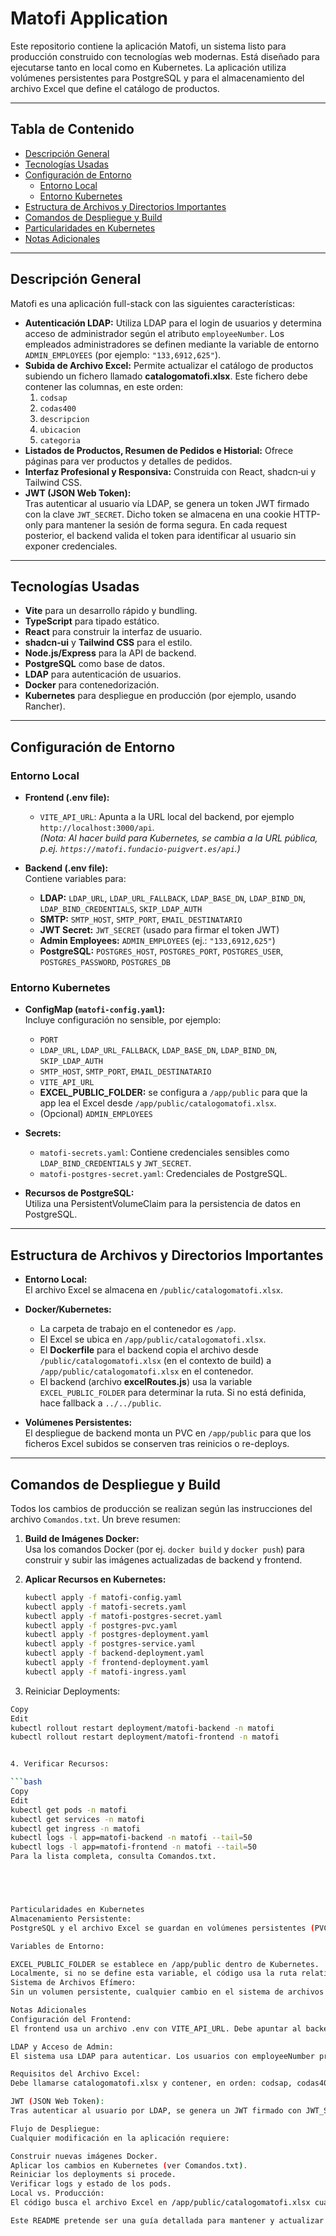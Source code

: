 # Matofi Application

Este repositorio contiene la aplicación Matofi, un sistema listo para producción construido con tecnologías web modernas. Está diseñado para ejecutarse tanto en local como en Kubernetes. La aplicación utiliza volúmenes persistentes para PostgreSQL y para el almacenamiento del archivo Excel que define el catálogo de productos.

---

## Tabla de Contenido

- [Descripción General](#descripción-general)
- [Tecnologías Usadas](#tecnologías-usadas)
- [Configuración de Entorno](#configuración-de-entorno)
  - [Entorno Local](#entorno-local)
  - [Entorno Kubernetes](#entorno-kubernetes)
- [Estructura de Archivos y Directorios Importantes](#estructura-de-archivos-y-directorios-importantes)
- [Comandos de Despliegue y Build](#comandos-de-despliegue-y-build)
- [Particularidades en Kubernetes](#particularidades-en-kubernetes)
- [Notas Adicionales](#notas-adicionales)

---

## Descripción General

Matofi es una aplicación full-stack con las siguientes características:

- **Autenticación LDAP:** Utiliza LDAP para el login de usuarios y determina acceso de administrador según el atributo `employeeNumber`. Los empleados administradores se definen mediante la variable de entorno `ADMIN_EMPLOYEES` (por ejemplo: `"133,6912,625"`).
- **Subida de Archivo Excel:** Permite actualizar el catálogo de productos subiendo un fichero llamado **catalogomatofi.xlsx**. Este fichero debe contener las columnas, en este orden:
  1. `codsap`
  2. `codas400`
  3. `descripcion`
  4. `ubicacion`
  5. `categoria`
- **Listados de Productos, Resumen de Pedidos e Historial:** Ofrece páginas para ver productos y detalles de pedidos.
- **Interfaz Profesional y Responsiva:** Construida con React, shadcn‑ui y Tailwind CSS.
- **JWT (JSON Web Token):**  
  Tras autenticar al usuario vía LDAP, se genera un token JWT firmado con la clave `JWT_SECRET`. Dicho token se almacena en una cookie HTTP-only para mantener la sesión de forma segura. En cada request posterior, el backend valida el token para identificar al usuario sin exponer credenciales.

---

## Tecnologías Usadas

- **Vite** para un desarrollo rápido y bundling.
- **TypeScript** para tipado estático.
- **React** para construir la interfaz de usuario.
- **shadcn‑ui** y **Tailwind CSS** para el estilo.
- **Node.js/Express** para la API de backend.
- **PostgreSQL** como base de datos.
- **LDAP** para autenticación de usuarios.
- **Docker** para contenedorización.
- **Kubernetes** para despliegue en producción (por ejemplo, usando Rancher).

---

## Configuración de Entorno

### Entorno Local

- **Frontend (.env file):**
  - `VITE_API_URL`: Apunta a la URL local del backend, por ejemplo `http://localhost:3000/api`.  
    *(Nota: Al hacer build para Kubernetes, se cambia a la URL pública, p.ej. `https://matofi.fundacio-puigvert.es/api`.)*

- **Backend (.env file):**  
  Contiene variables para:
  - **LDAP:** `LDAP_URL`, `LDAP_URL_FALLBACK`, `LDAP_BASE_DN`, `LDAP_BIND_DN`, `LDAP_BIND_CREDENTIALS`, `SKIP_LDAP_AUTH`
  - **SMTP:** `SMTP_HOST`, `SMTP_PORT`, `EMAIL_DESTINATARIO`
  - **JWT Secret:** `JWT_SECRET` (usado para firmar el token JWT)
  - **Admin Employees:** `ADMIN_EMPLOYEES` (ej.: `"133,6912,625"`)
  - **PostgreSQL:** `POSTGRES_HOST`, `POSTGRES_PORT`, `POSTGRES_USER`, `POSTGRES_PASSWORD`, `POSTGRES_DB`

### Entorno Kubernetes

- **ConfigMap (`matofi-config.yaml`):**  
  Incluye configuración no sensible, por ejemplo:
  - `PORT`
  - `LDAP_URL`, `LDAP_URL_FALLBACK`, `LDAP_BASE_DN`, `LDAP_BIND_DN`, `SKIP_LDAP_AUTH`
  - `SMTP_HOST`, `SMTP_PORT`, `EMAIL_DESTINATARIO`
  - `VITE_API_URL`
  - **EXCEL_PUBLIC_FOLDER:** se configura a `/app/public` para que la app lea el Excel desde `/app/public/catalogomatofi.xlsx`.
  - (Opcional) `ADMIN_EMPLOYEES`

- **Secrets:**
  - `matofi-secrets.yaml`: Contiene credenciales sensibles como `LDAP_BIND_CREDENTIALS` y `JWT_SECRET`.
  - `matofi-postgres-secret.yaml`: Credenciales de PostgreSQL.

- **Recursos de PostgreSQL:**  
  Utiliza una PersistentVolumeClaim para la persistencia de datos en PostgreSQL.

---

## Estructura de Archivos y Directorios Importantes

- **Entorno Local:**  
  El archivo Excel se almacena en `/public/catalogomatofi.xlsx`.

- **Docker/Kubernetes:**  
  - La carpeta de trabajo en el contenedor es `/app`.  
  - El Excel se ubica en `/app/public/catalogomatofi.xlsx`.  
  - El **Dockerfile** para el backend copia el archivo desde `/public/catalogomatofi.xlsx` (en el contexto de build) a `/app/public/catalogomatofi.xlsx` en el contenedor.  
  - El backend (archivo **excelRoutes.js**) usa la variable `EXCEL_PUBLIC_FOLDER` para determinar la ruta. Si no está definida, hace fallback a `../../public`.

- **Volúmenes Persistentes:**  
  El despliegue de backend monta un PVC en `/app/public` para que los ficheros Excel subidos se conserven tras reinicios o re-deploys.

---

## Comandos de Despliegue y Build

Todos los cambios de producción se realizan según las instrucciones del archivo `Comandos.txt`. Un breve resumen:

1. **Build de Imágenes Docker:**  
   Usa los comandos Docker (por ej. `docker build` y `docker push`) para construir y subir las imágenes actualizadas de backend y frontend.

2. **Aplicar Recursos en Kubernetes:**  
   ```bash
   kubectl apply -f matofi-config.yaml
   kubectl apply -f matofi-secrets.yaml
   kubectl apply -f matofi-postgres-secret.yaml
   kubectl apply -f postgres-pvc.yaml
   kubectl apply -f postgres-deployment.yaml
   kubectl apply -f postgres-service.yaml
   kubectl apply -f backend-deployment.yaml
   kubectl apply -f frontend-deployment.yaml
   kubectl apply -f matofi-ingress.yaml

3. Reiniciar Deployments:

```bash
Copy
Edit
kubectl rollout restart deployment/matofi-backend -n matofi
kubectl rollout restart deployment/matofi-frontend -n matofi


4. Verificar Recursos:

```bash
Copy
Edit
kubectl get pods -n matofi
kubectl get services -n matofi
kubectl get ingress -n matofi
kubectl logs -l app=matofi-backend -n matofi --tail=50
kubectl logs -l app=matofi-frontend -n matofi --tail=50
Para la lista completa, consulta Comandos.txt.





Particularidades en Kubernetes
Almacenamiento Persistente:
PostgreSQL y el archivo Excel se guardan en volúmenes persistentes (PVC). El backend monta un PVC en /app/public, evitando la pérdida de datos al reiniciar pods.

Variables de Entorno:

EXCEL_PUBLIC_FOLDER se establece en /app/public dentro de Kubernetes.
Localmente, si no se define esta variable, el código usa la ruta relativa /public.
Sistema de Archivos Efímero:
Sin un volumen persistente, cualquier cambio en el sistema de archivos del contenedor (como subir un Excel nuevo) se perdería al re-deployar. Con un PVC, el archivo se mantiene hasta que se actualice de nuevo.

Notas Adicionales
Configuración del Frontend:
El frontend usa un archivo .env con VITE_API_URL. Debe apuntar al backend local en desarrollo (http://localhost:3000/api) y a la URL pública en producción (https://matofi.fundacio-puigvert.es/api).

LDAP y Acceso de Admin:
El sistema usa LDAP para autenticar. Los usuarios con employeeNumber presente en ADMIN_EMPLOYEES tienen privilegios de administrador.

Requisitos del Archivo Excel:
Debe llamarse catalogomatofi.xlsx y contener, en orden: codsap, codas400, descripcion, ubicacion, categoria.

JWT (JSON Web Token):
Tras autenticar al usuario por LDAP, se genera un JWT firmado con JWT_SECRET. Se almacena en una cookie HTTP-only para mantener la sesión. En cada request posterior, el backend valida el token para identificar al usuario de forma segura.

Flujo de Despliegue:
Cualquier modificación en la aplicación requiere:

Construir nuevas imágenes Docker.
Aplicar los cambios en Kubernetes (ver Comandos.txt).
Reiniciar los deployments si procede.
Verificar logs y estado de los pods.
Local vs. Producción:
El código busca el archivo Excel en /app/public/catalogomatofi.xlsx cuando se ejecuta en Docker/Kubernetes y en ../../public/catalogomatofi.xlsx en local. Esto se controla con la variable de entorno EXCEL_PUBLIC_FOLDER.

Este README pretende ser una guía detallada para mantener y actualizar la aplicación Matofi. Si tienes dudas en el futuro, revisa este documento para consultar la configuración, despliegue y consideraciones específicas de cada entorno.